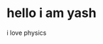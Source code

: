 <html>
  <head>
    <title>
      this is my page
    </title>
  </head>
  <body bg-color="red">
  <h1>hello i am yash</h1>
  </h2>i love physics</h2>
  </body>
</html>

